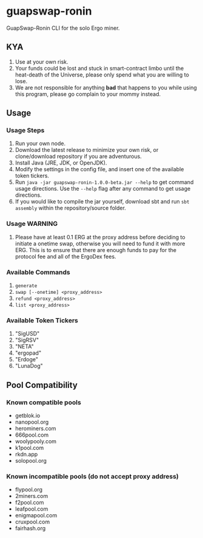 # guapswap-ronin
GuapSwap-Ronin CLI for the solo Ergo miner.

## KYA

1. Use at your own risk.
2. Your funds could be lost and stuck in smart-contract limbo until the heat-death of the Universe, please only spend what you are willing to lose.
3. We are not responsible for anything **bad** that happens to you while using this program, please go complain to your mommy instead.

## Usage

### Usage Steps

1. Run your own node.
2. Download the latest release to minimize your own risk, or clone/download repository if you are adventurous. 
3. Install Java (JRE, JDK, or OpenJDK).
4. Modify the settings in the config file, and insert one of the available token tickers.
5. Run `java -jar guapswap-ronin-1.0.0-beta.jar --help` to get command usage directions. Use the `--help` flag after any command to get usage directions.
6. If you would like to compile the jar yourself, download sbt and run `sbt assembly` within the repository/source folder.

### Usage WARNING

1. Please have at least 0.1 ERG at the proxy address before deciding to initiate a onetime swap, otherwise you will need to fund it with more ERG. This is to ensure that there are enough funds to pay for the protocol fee and all of the ErgoDex fees.

### Available Commands
1. `generate`
2. `swap [--onetime] <proxy_address>`
3. `refund <proxy_address>`
4. `list <proxy_address>`

### Available Token Tickers
1. "SigUSD"
2. "SigRSV"
3. "NETA"
4. "ergopad"
5. "Erdoge"
6. "LunaDog"

## Pool Compatibility

### Known compatible pools

- getblok.io
- nanopool.org
- herominers.com
- 666pool.com
- woolypooly.com
- k1pool.com
- rkdn.app
- solopool.org

### Known incompatible pools (do not accept proxy address)

- flypool.org
- 2miners.com
- f2pool.com
- leafpool.com
- enigmapool.com
- cruxpool.com
- fairhash.org